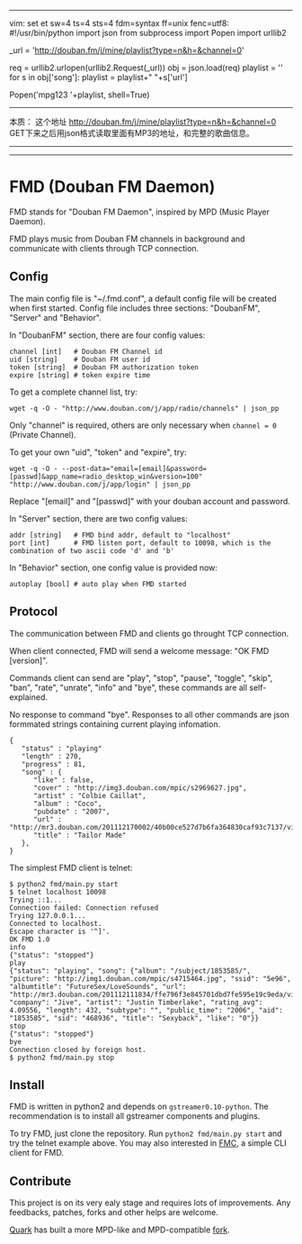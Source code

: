 -------------------------------------------------------------------
 vim: set et sw=4 ts=4 sts=4 fdm=syntax ff=unix fenc=utf8:
 #!/usr/bin/python
import json
from subprocess import Popen
import urllib2

_url = 'http://douban.fm/j/mine/playlist?type=n&h=&channel=0'

req = urllib2.urlopen(urllib2.Request(_url))
obj = json.load(req)
playlist = ''
for s in obj['song']:
    playlist = playlist+" "+s['url']

Popen('mpg123 '+playlist, shell=True)

---------------------------------------------------

本质：
这个地址 http://douban.fm/j/mine/playlist?type=n&h=&channel=0 GET下来之后用json格式读取里面有MP3的地址，和完整的歌曲信息。

-------------------------------------------------
--------------------------------------------------

# FMD (Douban FM Daemon)

FMD stands for "Douban FM Daemon", inspired by MPD (Music Player Daemon).

FMD plays music from Douban FM channels in background and communicate with clients through TCP connection.

## Config

The main config file is "~/.fmd.conf", a default config file will be created when first started.
Config file includes three sections: "DoubanFM", "Server" and "Behavior".

In "DoubanFM" section, there are four config values:

	channel [int]   # Douban FM Channel id
	uid [string]    # Douban FM user id
	token [string]  # Douban FM authorization token
	expire [string] # token expire time

To get a complete channel list, try:
	
	wget -q -O - "http://www.douban.com/j/app/radio/channels" | json_pp

Only "channel" is required, others are only necessary when `channel = 0` (Private Channel).

To get your own "uid", "token" and "expire", try:

	wget -q -O - --post-data="email=[email]&password=[passwd]&app_name=radio_desktop_win&version=100" "http://www.douban.com/j/app/login" | json_pp

Replace "[email]" and "[passwd]" with your douban account and password.

In "Server" section, there are two config values:

	addr [string]   # FMD bind addr, default to "localhost"
	port [int]      # FMD listen port, default to 10098, which is the combination of two ascii code 'd' and 'b'

In "Behavior" section, one config value is provided now:

	autoplay [bool] # auto play when FMD started

## Protocol

The communication between FMD and clients go throught TCP connection.

When client connected, FMD will send a welcome message: "OK FMD [version]".

Commands client can send are "play", "stop", "pause", "toggle", "skip", "ban", "rate", "unrate", "info" and "bye", these commands are all self-explained.

No response to command "bye". Responses to all other commands are json formmated strings containing current playing infomation.

	{
	   "status" : "playing"
	   "length" : 270,
	   "progress" : 81,
	   "song" : {
		  "like" : false,
		  "cover" : "http://img3.douban.com/mpic/s2969627.jpg",
		  "artist" : "Colbie Caillat",
		  "album" : "Coco",
		  "pubdate" : "2007",
		  "url" : "http://mr3.douban.com/201112170002/40b00ce527d7b6fa364830caf93c7137/view/song/small/p736376.mp3",
		  "title" : "Tailor Made"
	   },
	}


The simplest FMD client is telnet:

	$ python2 fmd/main.py start
	$ telnet localhost 10098
	Trying ::1...
	Connection failed: Connection refused
	Trying 127.0.0.1...
	Connected to localhost.
	Escape character is '^]'.
	OK FMD 1.0
	info
	{"status": "stopped"}
	play
	{"status": "playing", "song": {"album": "/subject/1853585/", "picture": "http://img1.douban.com/mpic/s4715464.jpg", "ssid": "5e96", "albumtitle": "FutureSex/LoveSounds", "url": "http://mr3.douban.com/201112111834/ffe796f3e845701dbd7fe595e19c9eda/view/song/small/p468936.mp3", "company": "Jive", "artist": "Justin Timberlake", "rating_avg": 4.09556, "length": 432, "subtype": "", "public_time": "2006", "aid": "1853585", "sid": "468936", "title": "Sexyback", "like": "0"}}
	stop
	{"status": "stopped"}
	bye
	Connection closed by foreign host.
	$ python2 fmd/main.py stop

## Install

FMD is written in python2 and depends on `gstreamer0.10-python`. The recommendation is to install all gstreamer components and plugins.

To try FMD, just clone the repository. Run `python2 fmd/main.py start` and try the telnet example above. You may also interested in [FMC](https://github.com/hzqtc/fmc), a simple CLI client for FMD.

## Contribute

This project is on its very ealy stage and requires lots of improvements. Any feedbacks, patches, forks and other helps are welcome.

[Quark](https://github.com/quark-zju) has built a more MPD-like and MPD-compatible [fork](https://github.com/quark-zju/fmd).
